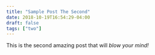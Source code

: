```yaml
---
title: "Sample Post The Second"
date: 2018-10-19T16:54:29-04:00
draft: false
tags: ["two"]
---
```


This is the second amazing post that will *blow your mind!*

